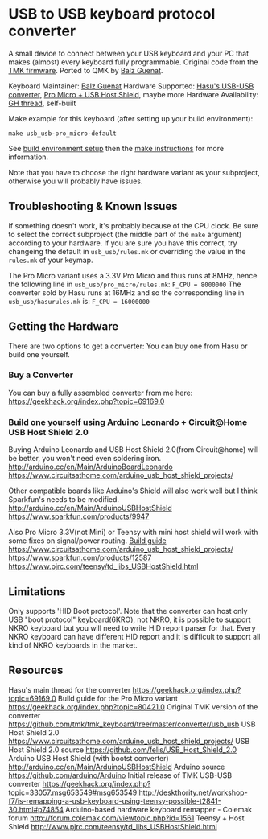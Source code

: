 USB to USB keyboard protocol converter
======================================
A small device to connect between your USB keyboard and your PC that makes (almost) every keyboard fully programmable.
Original code from the [TMK firmware](https://github.com/tmk/tmk_keyboard/tree/master/converter/usb_usb). Ported to QMK by [Balz Guenat](https://github.com/BalzGuenat).

Keyboard Maintainer: [Balz Guenat](https://github.com/BalzGuenat)
Hardware Supported: [Hasu's USB-USB converter](https://geekhack.org/index.php?topic=69169.0), [Pro Micro + USB Host Shield](https://geekhack.org/index.php?topic=80421.0), maybe more
Hardware Availability: [GH thread](https://geekhack.org/index.php?topic=72052.0), self-built

Make example for this keyboard (after setting up your build environment):

    make usb_usb-pro_micro-default

See [build environment setup](https://docs.qmk.fm/build_environment_setup.html) then the [make instructions](https://docs.qmk.fm/make_instructions.html) for more information.

Note that you have to choose the right hardware variant as your subproject, otherwise you will probably have issues.

Troubleshooting & Known Issues
------------------------------
If something doesn't work, it's probably because of the CPU clock. 
Be sure to select the correct subproject (the middle part of the `make` argument) according to your hardware. 
If you are sure you have this correct, try changeing the default in `usb_usb/rules.mk` or overriding the value in the `rules.mk` of your keymap.

The Pro Micro variant uses a 3.3V Pro Micro and thus runs at 8MHz, hence the following line in `usb_usb/pro_micro/rules.mk`:
`F_CPU = 8000000`
The converter sold by Hasu runs at 16MHz and so the corresponding line in `usb_usb/hasurules.mk` is:
`F_CPU = 16000000`

Getting the Hardware
--------------------
There are two options to get a converter: You can buy one from Hasu or build one yourself.

### Buy a Converter
You can buy a fully assembled converter from me here:
https://geekhack.org/index.php?topic=69169.0

### Build one yourself using Arduino Leonardo + Circuit@Home USB Host Shield 2.0
Buying Arduino Leonardo and USB Host Shield 2.0(from Circuit@home) will be better, you won't need even soldering iron.
http://arduino.cc/en/Main/ArduinoBoardLeonardo
https://www.circuitsathome.com/arduino_usb_host_shield_projects/

Other compatible boards like Arduino's Shield will also work well but I think Sparkfun's needs to be modified.
http://arduino.cc/en/Main/ArduinoUSBHostShield
https://www.sparkfun.com/products/9947

Also Pro Micro 3.3V(not Mini) or Teensy with mini host shield will work with some fixes on signal/power routing.
[Build guide](https://geekhack.org/index.php?topic=80421.0)
https://www.circuitsathome.com/arduino_usb_host_shield_projects/
https://www.sparkfun.com/products/12587
https://www.pjrc.com/teensy/td_libs_USBHostShield.html

Limitations
----------
Only supports 'HID Boot protocol'.
Note that the converter can host only USB "boot protocol" keyboard(6KRO), not NKRO, it is possible to support NKRO keyboard but you will need to write HID report parser for that. Every NKRO keyboard can have different HID report and it is difficult to support all kind of NKRO keyboards in the market.

Resources
--------
Hasu's main thread for the converter
    https://geekhack.org/index.php?topic=69169.0
Build guide for the Pro Micro variant
    https://geekhack.org/index.php?topic=80421.0
Original TMK version of the converter
    https://github.com/tmk/tmk_keyboard/tree/master/converter/usb_usb
USB Host Shield 2.0
    https://www.circuitsathome.com/arduino_usb_host_shield_projects/
USB Host Shield 2.0 source
    https://github.com/felis/USB_Host_Shield_2.0
Arduino USB Host Shield (with bootst converter)
    http://arduino.cc/en/Main/ArduinoUSBHostShield
Arduino source
    https://github.com/arduino/Arduino
Initial release of TMK USB-USB converter
    https://geekhack.org/index.php?topic=33057.msg653549#msg653549
    http://deskthority.net/workshop-f7/is-remapping-a-usb-keyboard-using-teensy-possible-t2841-30.html#p74854
Arduino-based hardware keyboard remapper - Colemak forum
    http://forum.colemak.com/viewtopic.php?id=1561
Teensy + Host Shield
    http://www.pjrc.com/teensy/td_libs_USBHostShield.html
